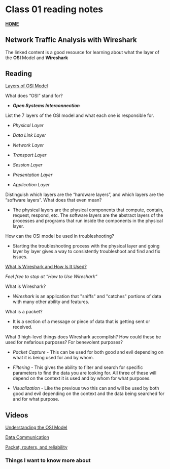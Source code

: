 # Class 01 reading notes

#### [HOME](https://cesarderio.github.io/reading-notes/)

## Network Traffic Analysis with Wireshark

The linked content is a good resource for learning about what the layer of the **OSI** Model and **Wireshark**

## Reading

[Layers of OSI Model](https://www.geeksforgeeks.org/layers-of-osi-model/)

What does “OSI” stand for?

* ***Open Systems Interconnection***

List the 7 layers of the OSI model and what each one is responsible for.

* *Physical Layer*

* *Data Link Layer*

* *Network Layer*

* *Transport Layer*

* *Session Layer*

* *Presentation Layer*

* *Application Layer*

Distinguish which layers are the “hardware layers”, and which layers are the “software layers”. What does that even mean?

* The physical layers are the physical components that compute, contain, request, respond, etc. The software layers are the abstract layers of the processes and programs that run inside the components in the physical layer.

How can the OSI model be used in troubleshooting?

* Starting the troubleshooting process with the physical layer and going layer by layer gives a way to consistently troubleshoot and find and fix issues.

[What Is Wireshark and How Is It Used?](https://www.comptia.org/content/articles/what-is-wireshark-and-how-to-use-it)

*Feel free to stop at “How to Use Wireshark”*

What is Wireshark?

* *Wireshark* is an application that "sniffs" and "catches" portions of data with many other ability and features.

What is a packet?

* It is a section of a message or piece of data that is getting sent or received.

What 3 high-level things does Wireshark accomplish? How could these be used for nefarious purposes? For benevolent purposes?

* *Packet Capture* - This can be used for both good and evil depending on what it is being used for and by whom.

* *Filtering* - This gives the ability to filter and search for specific parameters to find the data you are looking for. All three of these will depend on the context it is used and by whom for what purposes.

* *Visualization* - Like the previous two this can and will be used by both good and evil depending on the context and the data being searched for and for what purpose.

## Videos

[Understanding the OSI Model](https://www.professormesser.com/network-plus/n10-008/n10-008-video/understanding-the-osi-model-3/)
<br>

[Data Communication](https://www.professormesser.com/network-plus/n10-008/n10-008-video/data-communication/)
<br>

[Packet, routers, and reliability](https://www.youtube.com/watch?v=aD_yi5VjF78)
<br>

### Things I want to know more about
